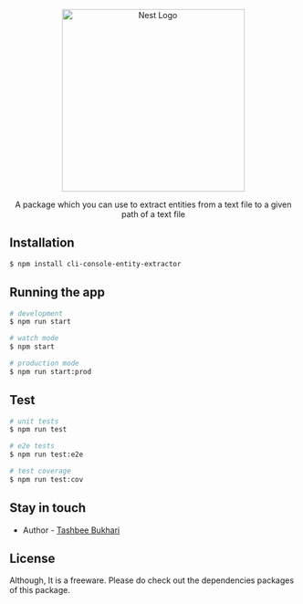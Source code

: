 <p align="center">
  <a href="http://nestjs.com/" target="blank"><img src="https://nestjs.com/img/logo_text.svg" width="320" alt="Nest Logo" /></a>
</p>

  <p align="center">A package which you can use to extract entities from a text file to a given path of a text file</p>
    <p align="center">
  
## Installation

```bash
$ npm install cli-console-entity-extractor
```

## Running the app

```bash
# development
$ npm run start

# watch mode
$ npm start

# production mode
$ npm run start:prod
```

## Test

```bash
# unit tests
$ npm run test

# e2e tests
$ npm run test:e2e

# test coverage
$ npm run test:cov
```

## Stay in touch

- Author - [Tashbee Bukhari](tashbukhari@gmail.com)

## License

Although, It is a freeware. Please do check out the dependencies packages of this package.
